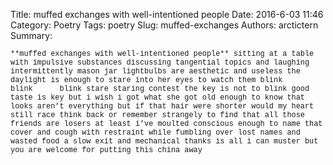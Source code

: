 Title: muffed exchanges with well-intentioned people
Date: 2016-6-03 11:46
Category: Poetry
Tags: poetry
Slug: muffed-exchanges
Authors: arctictern
Summary: 

<span style="font-family:Courier New; font-size: 85%">
**muffed exchanges with well-intentioned people**  
sitting at a table with  
impulsive substances discussing  
tangential topics and laughing   
intermittently  
mason jar lightbulbs are  
aesthetic and useless  
the daylight is enough  
to stare into her eyes  
to watch them blink  
blink&nbsp;&nbsp;&nbsp;&nbsp;&nbsp;&nbsp;blink  
stare  
staring contest  
the key is not to blink  
good taste is key but   
i wish i got what she got   
old enough to know that looks aren’t  
everything  
but if that hair were shorter  
would my heart still race  
think back   
or remember strangely to   
find that all those friends  
are losers  
at least i’ve moulted conscious  
enough to name that cover and   
cough with restraint while fumbling over  
lost names and wasted food   
a slow exit and mechanical thanks is  
all i can muster but you are welcome   
for putting this china  
away  
</span>
